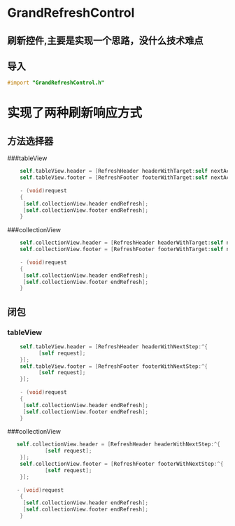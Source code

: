 # GrandRefreshControl
刷新控件,主要是实现一个思路，没什么技术难点
---

导入
---

```objective-c
#import "GrandRefreshControl.h"
```
实现了两种刷新响应方式
===

方法选择器
---

###tableView
```objective-c
    self.tableView.header = [RefreshHeader headerWithTarget:self nextAction:@selector(request)];
    self.tableView.footer = [RefreshFooter footerWithTarget:self nextAction:@selector(request)];
    
    - (void)request
    {
     [self.collectionView.header endRefresh];
     [self.collectionView.footer endRefresh];
    }
```
###collectionView
```objective-c
    self.collectionView.header = [RefreshHeader headerWithTarget:self nextAction:@selector(request)];
    self.collectionView.footer = [RefreshFooter footerWithTarget:self nextAction:@selector(request)];
    
    - (void)request
    {
     [self.collectionView.header endRefresh];
     [self.collectionView.footer endRefresh];
    }
```
闭包
---

### tableView
```objective-c
    self.tableView.header = [RefreshHeader headerWithNextStep:^{
          [self request];
    }];
    self.tableView.footer = [RefreshFooter footerWithNextStep:^{
          [self request];
    }];
    
    - (void)request
    {
     [self.collectionView.header endRefresh];
     [self.collectionView.footer endRefresh];
    }
```
###collectionView
```objective-c
   self.collectionView.header = [RefreshHeader headerWithNextStep:^{
            [self request];
    }];
    self.collectionView.footer = [RefreshFooter footerWithNextStep:^{
            [self request];
    }];
    
   - (void)request
    {
     [self.collectionView.header endRefresh];
     [self.collectionView.footer endRefresh];
    }
```
